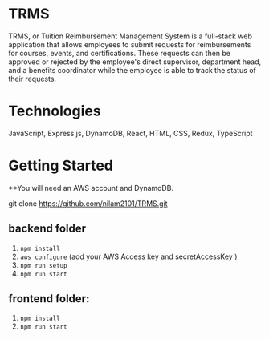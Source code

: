 # TRMS
TRMS, or Tuition Reimbursement Management System is a full-stack web application that allows employees to submit requests for reimbursements for courses, events, and certifications. These requests can then be approved or rejected by the employee's direct supervisor, department head, and a benefits coordinator while the employee is able to track the status of their requests.

# Technologies
JavaScript, Express.js, DynamoDB, React, HTML, CSS, Redux, TypeScript

# Getting Started
**You will need an AWS account and DynamoDB.

git clone https://github.com/nilam2101/TRMS.git


## backend folder 
1. `npm install`
2. `aws configure` (add your AWS Access key and secretAccessKey )
3. `npm run setup`
4. `npm run start`

## frontend folder:
1. `npm install`
2. `npm run start`
